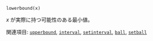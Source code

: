 ```
lowerbound(x)
```

*x* が実際に持つ可能性のある最小値。

関連項目: [`upperbound`](@Ref), [`interval`](@ref), [`setinterval`](@ref), [`ball`](@ref), [`setball`](@ref)
